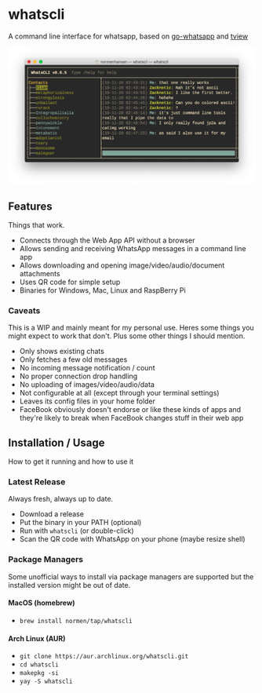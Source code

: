 # whatscli

A command line interface for whatsapp, based on [go-whatsapp](https://github.com/Rhymen/go-whatsapp) and [tview](https://github.com/rivo/tview)

![whatscli-screenshot](/doc/screenshot.png?raw=true "WhatsCLI 0.6.5")

## Features

Things that work.

- Connects through the Web App API without a browser
- Allows sending and receiving WhatsApp messages in a command line app
- Allows downloading and opening image/video/audio/document attachments
- Uses QR code for simple setup
- Binaries for Windows, Mac, Linux and RaspBerry Pi

### Caveats

This is a WIP and mainly meant for my personal use. Heres some things you might expect to work that don't. Plus some other things I should mention.

- Only shows existing chats
- Only fetches a few old messages
- No incoming message notification / count
- No proper connection drop handling
- No uploading of images/video/audio/data
- Not configurable at all (except through your terminal settings)
- Leaves its config files in your home folder
- FaceBook obviously doesn't endorse or like these kinds of apps and they're likely to break when FaceBook changes stuff in their web app

## Installation / Usage

How to get it running and how to use it

### Latest Release

Always fresh, always up to date.

- Download a release
- Put the binary in your PATH (optional)
- Run with `whatscli` (or double-click)
- Scan the QR code with WhatsApp on your phone (maybe resize shell)

### Package Managers

Some unofficial ways to install via package managers are supported but the installed version might be out of date.

#### MacOS (homebrew)

- `brew install normen/tap/whatscli`

#### Arch Linux (AUR)

- `git clone https://aur.archlinux.org/whatscli.git`
- `cd whatscli`
- `makepkg -si`
- `yay -S whatscli`

